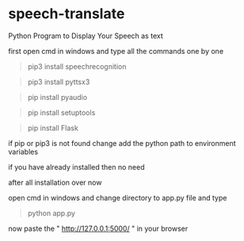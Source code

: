 # speech-translate
Python Program to Display Your Speech as text

first open cmd in windows and type all the commands one by one

> pip3 install speechrecognition

> pip3 install pyttsx3

> pip install pyaudio

> pip install setuptools

> pip install Flask

if pip or pip3 is not found change add the python path to environment variables

if you have already installed then no need

after all installation over now

open cmd in windows and change directory to app.py file and type

> python app.py 

now paste the " http://127.0.0.1:5000/ " in your browser

